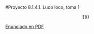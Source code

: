 #Proyecto 8.1.4.1. Ludo loco, toma 1

<center>
![]()
</center>
        
[Enunciado en PDF][PDF]

[PDF]: https://raw.githubusercontent.com/gobstones/proyectos-jr/master/Proyectos/Cap.8/8.1.4.1.Ludo%20loco,%20toma%201/Recursos/description.pdf "Enunciado de 'Ludo loco, toma 1' en PDF"
